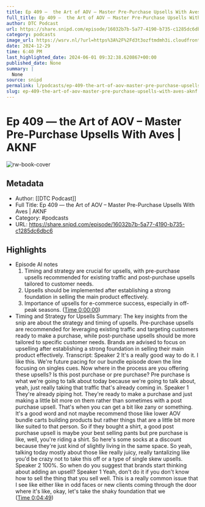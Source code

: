 ```yaml
---
title: Ep 409 —  the Art of AOV – Master Pre-Purchase Upsells With Aves | AKNF
full_title: Ep 409 —  the Art of AOV – Master Pre-Purchase Upsells With Aves | AKNF
author: DTC Podcast
url: https://share.snipd.com/episode/16032b7b-5a77-4190-b735-c1285dc6dbc6
category: podcasts
image_url: https://wsrv.nl/?url=https%3A%2F%2Fd3t3ozftmdmh3i.cloudfront.net%2Fproduction%2Fpodcast_uploaded_nologo%2F5327968%2F5327968-1638220235099-496daaedc1035.jpg&w=100&h=100
date: 2024-12-29
time: 6:40 PM
last_highlighted_date: 2024-06-01 09:32:38.620867+00:00
published_date: None
summary: |
  None
source: snipd
permalink: l/podcasts/ep-409-the-art-of-aov-master-pre-purchase-upsells-with-aves-aknf
slug: ep-409-the-art-of-aov-master-pre-purchase-upsells-with-aves-aknf
---
```

# Ep 409 —  the Art of AOV – Master Pre-Purchase Upsells With Aves | AKNF

![rw-book-cover](https://wsrv.nl/?url=https%3A%2F%2Fd3t3ozftmdmh3i.cloudfront.net%2Fproduction%2Fpodcast_uploaded_nologo%2F5327968%2F5327968-1638220235099-496daaedc1035.jpg&w=100&h=100)

## Metadata
- Author: [[DTC Podcast]]
- Full Title: Ep 409 —  the Art of AOV – Master Pre-Purchase Upsells With Aves | AKNF
- Category: #podcasts
- URL: https://share.snipd.com/episode/16032b7b-5a77-4190-b735-c1285dc6dbc6

## Highlights
- Episode AI notes
  1. Timing and strategy are crucial for upsells, with pre-purchase upsells recommended for existing traffic and post-purchase upsells tailored to customer needs.
  2. Upsells should be implemented after establishing a strong foundation in selling the main product effectively.
  3. Importance of upsells for e-commerce success, especially in off-peak seasons. ([Time 0:00:00](https://share.snipd.com/episode-takeaways/cef8ed4e-c155-456c-a9ef-f2a47a49f4b6))
- Timing and Strategy for Upsells
  Summary:
  The key insights from the snip are about the strategy and timing of upsells.
  Pre-purchase upsells are recommended for leveraging existing traffic and targeting customers ready to make a purchase, while post-purchase upsells should be more tailored to specific customer needs. Brands are advised to focus on upselling after establishing a strong foundation in selling their main product effectively.
  Transcript:
  Speaker 2
  It's a really good way to do it. I like this. We're future pacing for our bundle episode down the line focusing on singles cues. Now where in the process are you offering these upsells? Is this post purchase or pre purchase? Pre purchase is what we're going to talk about today because we're going to talk about, yeah, just really taking that traffic that's already coming in.
  Speaker 1
  They're already piping hot. They're ready to make a purchase and just making a little bit more on them rather than sometimes with a post purchase upsell. That's when you can get a bit like zany or something. It's a good word and not maybe recommend those like lower AOV bundle carts building products but rather things that are a little bit more like suited to that person. So if they bought a shirt, a good post purchase upsell is maybe your best selling pants but pre purchase is like, well, you're riding a shirt. So here's some socks at a discount because they're just kind of slightly living in the same space. So yeah, talking today mostly about those like really juicy, really tantalizing like you'd be crazy not to take this off or a type of single skew upsells.
  Speaker 2
  100%. So when do you suggest that brands start thinking about adding an upsell?
  Speaker 1
  Yeah, don't do it if you don't know how to sell the thing that you sell well. This is a really common issue that I see like either like in odd faces or new clients coming through the door where it's like, okay, let's take the shaky foundation that we ([Time 0:04:49](https://share.snipd.com/snip/13b4e6bf-7129-45ed-87b5-09c04c961720))


